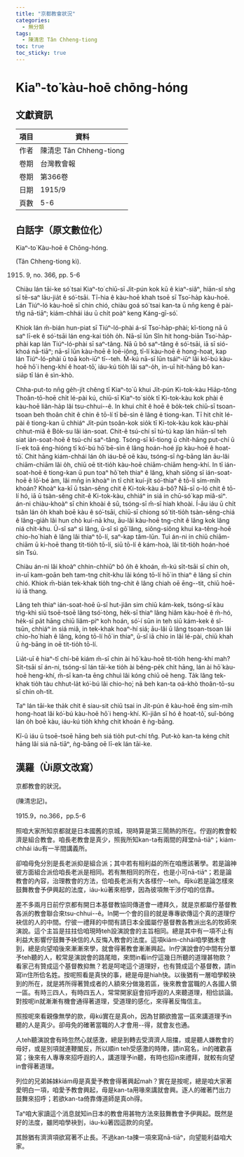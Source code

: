 ```yaml
---
title: "京都教會狀況"
categories:
  - 無分類
tags:
  - 陳清忠 Tân Chheng-tiong 
toc: true
toc_sticky: true
---
```


# Kiaⁿ-to͘ kàu-hoē chōng-hóng

## 文獻資訊

| 項目 | 資料 |
|---|---|
| 作者 | 陳清忠 Tân Chheng-tiong  |
| 卷期 | 台灣教會報 |
| 卷期 | 第366卷 |
| 日期 | 1915/9 |
| 頁數 | 5-6 |

## 白話字（原文數位化）

Kiaⁿ-to͘ Kàu-hoē ê Chōng-hóng.

(Tân Chheng-tiong kì).

1915. 9, no. 366, pp. 5-6

Chiàu lán tāi-ke só͘ tsai Kiaⁿ-to͘ chiū-sī Ji̍t-pún kok kū ê kiaⁿ-siâⁿ, hiān-sî sǹg sī tē-saⁿ lāu-jia̍t ê só͘-tsāi. Tī-hia ê kàu-hoē khah tsoē sī Tso͘-ha̍p kàu-hoē. Lán Tiúⁿ-ló kàu-hoē sī chin chió, chiàu goá só͘ tsai kan-ta ū nn̄g keng ê pài-tn̂g nā-tiāⁿ; kiám-chhái iáu ū chi̍t poàⁿ keng Káng-gī-só͘.

Khiok lán m̄-bián hun-piat sī Tiúⁿ-ló-phài á-sī Tso͘-ha̍p-phài; kî-tiong nā ū saⁿ lī-ek ê só͘-tsāi lán eng-kai tio̍h o̍h. Nā-sī lūn Sîn hit hong-biān Tso͘-ha̍p-phài kap lán Tiúⁿ-ló-phài sī saⁿ-tâng. Nā ū bô saⁿ-tâng ê só͘-tsāi, iā sī sió-khoá nā-tiāⁿ; nā-sī lūn kàu-hoē ê loē-iông, tī-lí kàu-hoē ê hong-hoat, kap lán Tiúⁿ-ló-phài ū toā koh-iūⁿ tī--teh. M̄-kú nā-sī lūn tsáiⁿ-iūⁿ lâi kó͘-bú kàu-hoē hō͘ i heng-khí ê hoat-tō͘, iáu-kú tio̍h lâi saⁿ-o̍h, in-uī hit-hāng bô kan-sia̍p tī lán ê sìn-khò.

Chha-put-to nn̄g ge̍h-ji̍t chêng tī Kiaⁿ-to͘ ū khui Ji̍t-pún Ki-tok-kàu Hia̍p-tông Thoân-tō-hoē chi̍t lé-pài kú, chiū-sī Kiaⁿ-to͘ sio̍k tī Ki-tok-kàu kok phài ê kàu-hoē liân-ha̍p lâi tsu-chhui--ê. In khui chi̍t ê hoē ê bo̍k-tek chiū-sī tsoan-tsoan beh thoân chit ê chin ê tō-lí tī bē-sìn ê lâng ê tiong-kan. Tī hit chi̍t lé-pài ê tiong-kan ū chhiáⁿ Ji̍t-pún tsoân-kok sio̍k tī Ki-tok-kàu kok kàu-phài chhut-miâ ê Bo̍k-su lâi ián-soat. Chit-ê tsú-chí sī tú-tú kap lán hiān-sî teh siat ián-soat-hoē ê tsú-chí saⁿ-tâng. Tsóng-sī kî-tiong ū chi̍t-hāng put-chí ū lī-ek toā éng-hióng tī kó͘-bú hō͘ bē-sìn ê lâng hoán-hoé ji̍p kàu-hoē ê hoat-tō͘. Chit hāng kiám-chhái lán o̍h iáu-bē oē kàu, tsóng-sī ǹg-bāng lán āu-lâi chiām-chiām lâi o̍h, chiū oē tit-tio̍h kàu-hoē chiām-chiām heng-khí. In tī ián-soat-hoē ê tiong-kan ū pun toaⁿ hō͘ teh thiaⁿ ê lâng, khah siông sī ián-soat-hoē ê lō͘-bé àm, lâi mn̄g in khoàⁿ in tī chit kuí-ji̍t só͘-thiaⁿ ê tō-lí sím-mi̍h khoán? Khoàⁿ ka-kī ū tsàn-sêng chit ê Ki-tok-kàu á-bô? Nā-sī o-ló chit ê tō-lí hó, iā ū tsàn-sêng chit-ê Ki-tok-kàu, chhiáⁿ in siá in chū-só͘ kap miâ-sìⁿ. án-ni chiàu-khoàⁿ sī chin khoài ê sū, tsóng-sī m̄-sī hiah khoài. Í-āu iáu ū chi̍t tsân lán o̍h khah boē kàu ê só͘-tsāi, chiū-sī chiong só͘ tit-tio̍h tsàn-sêng-chiá ê lâng-gia̍h lâi hun chò kuí-nā khu, āu-lâi kàu-hoē tng-chit ê lâng kok lâng niá chi̍t-khu. Ū-sî saⁿ sì lâng, ū-sî sì gō͘ lâng, siông-siông khui ka-têng-hoē chio-ho͘ hiah ê lâng lâi thiaⁿ tō-lí, saⁿ-kap tâm-lūn. Tuì án-ni in chiū chiām-chiām ū ki-hoē thang tit-tio̍h tō-lí, siū tō-lí ê kám-hoà, lâi tit-tio̍h hoán-hoé sìn Tsú.

Chiàu án-ni lâi khoàⁿ chhin-chhiūⁿ bô o̍h ê khoán, m̄-kú si̍t-tsāi sī chin oh, in-uī kam-goān beh tam-tng chi̍t-khu lâi kóng tō-lí hō͘ in thiaⁿ ê lâng sī chin chió. Khiok m̄-bián tek-khak tio̍h tng-chit ê lâng chiah oē ēng--tit, chiū hoē-iú iā thang.

Lâng teh thiaⁿ ián-soat-hoē ū-sî hut-jiân sim chiū kám-kek, tsóng-sī kàu tńg-khì siū tsoē-tsoē lâng tsó͘-tòng, he̍k-sī thiaⁿ lâng hiâm kàu-hoē ê m̄-hó, he̍k-sī pa̍t hāng chiū liâm-piⁿ koh hoán, só͘-í sūn in teh siū kám-kek ê sî-tsūn, chhiáⁿ in siá miâ, in tek-khak hoaⁿ-hí siá; āu-lâi ū lâng tsoan-tsoan lâi chio-ho͘ hiah ê lâng, kóng tō-lí hō͘ in thiaⁿ, ū-sî iā chio in lâi lé-pài, chiū khah ū ǹg-bāng in oē tit-tio̍h tō-lí.

Lia̍t-uī ê hiaⁿ-tī chí-bē kiám m̄-sī chin ài hō͘ kàu-hoē tit-tio̍h heng-khí mah? Si̍t-tsāi sī án-ni, tsóng-sī lán tāi-ke tio̍h ài bêng-pe̍k chi̍t hāng, lán ài hō͘ kàu-hoē heng-khí, m̄-sī kan-ta ēng chhuì lâi kóng chiū oē heng. Ta̍k lâng tek-khak tio̍h tàu chhut-la̍t kó͘-bú lâi chio-ho͘; nā beh kan-ta oá-khò thoân-tō-su sī chin oh-tit.

Taⁿ lán tāi-ke tha̍k chit ê siau-sit chiū tsai in Ji̍t-pún ê kàu-hoē ēng sím-mi̍h hong-hoat lâi kó͘-bú kàu-hoē hō͘ i heng-khí. Kì-jiân sī hó ê hoat-tō͘, suî-bóng lán o̍h boē kàu, iáu-kú tio̍h khǹg chit khoán ê ǹg-bāng.

Kî-û iáu ū tsoē-tsoē hāng beh siá tio̍h put-chí tn̂g. Put-kò kan-ta kéng chi̍t hāng lâi siá nā-tiāⁿ, ǹg-bāng oē lī-ek lán tāi-ke.

## 漢羅（Ùi原文改寫）

京都教會的狀況。

(陳清忠記)。

1915.9，no.366，pp.5-6

照咱大家所知京都就是日本國舊的京城，現時算是第三鬧熱的所在。佇遐的教會較濟是組合教會。咱長老教會是真少，照我所知kan-ta有兩間的拜堂nā-tiāⁿ；kiám-chhái iáu有一半間講義所。

卻咱毋免分別是長老派抑是組合派；其中若有相利益的所在咱應該著學。若是論神彼方面組合派佮咱長老派是相同。若有無相同的所在，也是小可nā-tiāⁿ；若是論教會的內容，治理教會的方法，佮咱長老派有大各樣佇--teh。毋kú若是論怎樣來鼓舞教會予伊興起的法度，iáu-kú著來相學，因為彼項無干涉佇咱的信靠。

差不多兩月日前佇京都有開日本基督教協同傳道會一禮拜久，就是京都屬佇基督教各派的教會聯合來tsu-chhui--ê。In開一个會的目的就是專專欲傳這个真的道理佇袂信的人的中間。佇彼一禮拜的中間有請日本全國屬佇基督教各教派出名的牧師來演說。這个主旨是拄拄佮咱現時teh設演說會的主旨相同。總是其中有一項不止有利益大影響佇鼓舞予袂信的人反悔入教會的法度。這項kiám-chhái咱學猶未會到，總是向望咱後來漸漸來學，就會得著教會漸漸興起。In佇演說會的中間有分單予teh聽的人，較常是演說會的路尾暗，來問in看in佇這幾日所聽的道理甚物款？看家己有贊成這个基督教抑無？若是呵咾這个道理好，也有贊成這个基督教，請in寫in住所佮名姓。按呢照看是真快的事，總是毋是hiah快。以後猶有一層咱學較袂到的所在，就是將所得著贊成者的人額來分做幾若區，後來教會當職的人各國人領一區。有時三四人，有時四五人，常常開家庭會招呼遐的人來聽道理，相佮談論。對按呢in就漸漸有機會通得著道理，受道理的感化，來得著反悔信主。

照按呢來看親像無學的款，毋kú實在是真oh，因為甘願欲擔當一區來講道理予in聽的人是真少。卻毋免的確著當職的人才會用--得，就會友也通。

人teh聽演說會有時忽然心就感激，總是到轉去受濟濟人阻擋，或是聽人嫌教會的毋好，或是別項就連鞭閣反，所以順in teh受感激的時陣，請in寫名，in的確歡喜寫；後來有人專專來招呼遐的人，講道理予in聽，有時也招in來禮拜，就較有向望in會得著道理。

列位的兄弟姊妹kiám毋是真愛予教會得著興起mah？實在是按呢，總是咱大家著愛明白一項，咱愛予教會興起，毋是kan-ta用喙來講就會興。逐人的確著鬥出力鼓舞來招呼；若欲kan-ta倚靠傳道師是真oh得。

Taⁿ咱大家讀這个消息就知in日本的教會用甚物方法來鼓舞教會予伊興起。既然是好的法度，雖罔咱學袂到，iáu-kú著囥這款的向望。

其餘猶有濟濟項欲寫著不止長。不過kan-ta揀一項來寫nā-tiāⁿ，向望能利益咱大家。
